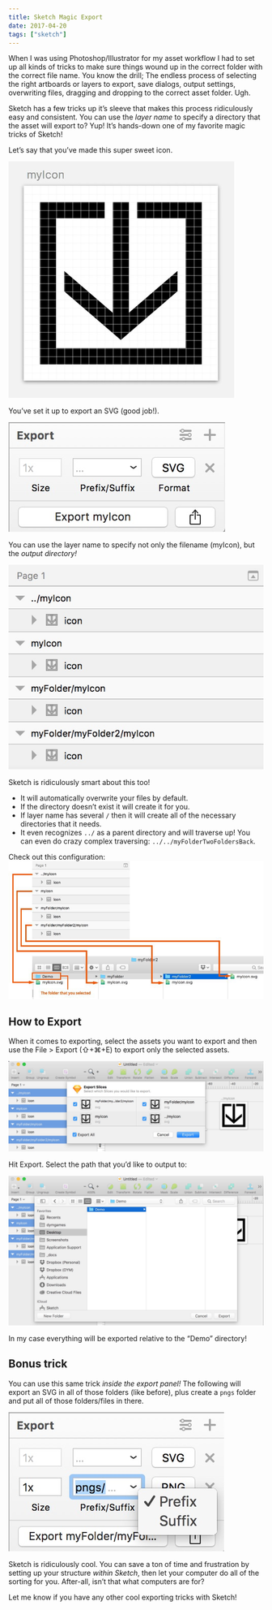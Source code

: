 ```yaml
---
title: Sketch Magic Export
date: 2017-04-20
tags: ["sketch"]
---
```


When I was using Photoshop/Illustrator for my asset workflow I had to set up all kinds of tricks to make sure things wound up in the correct folder with the correct file name. You know the drill; The endless process of selecting the right artboards or layers to export, save dialogs, output settings, overwriting files, dragging and dropping to the correct asset folder. Ugh.

Sketch has a few tricks up it’s sleeve that makes this process ridiculously easy and consistent. You can use the _layer name_ to specify a directory that the asset will export to? Yup! It’s hands-down one of my favorite magic tricks of Sketch!

Let’s say that you’ve made this super sweet icon.

![You’re right — that *is* a super sweet icon!](./sketch-export-magic-1.jpg)

You’ve set it up to export an SVG (good job!).

![Yay!](./sketch-export-magic-2.jpg)

You can use the layer name to specify not only the filename (myIcon), but the _output directory!_

![These layer names look a little funky — almost like paths…](./sketch-export-magic-3.jpg)

Sketch is ridiculously smart about this too!

- It will automatically overwrite your files by default.
- If the directory doesn’t exist it will create it for you.
- If layer name has several `/` then it will create all of the necessary directories that it needs.
- It even recognizes `../` as a parent directory and will traverse up! You can even do crazy complex traversing: `../../myFolderTwoFoldersBack`.

Check out this configuration:
![Look where all of these assets will go on a single export.](./sketch-export-magic-4.jpg)

## How to Export

When it comes to exporting, select the assets you want to export and then use the File > Export (⇧+⌘+E) to export only the selected assets.

![Yea — I want that icon in all of those places!](./sketch-export-magic-5.jpg)

Hit Export. Select the path that you’d like to output to:

![“Demo” — I’ll totally remember what that folder name is in 6 months…](./sketch-export-magic-6.jpg)

In my case everything will be exported relative to the “Demo” directory!

## Bonus trick

You can use this same trick _inside the export panel!_ The following will export an SVG in all of those folders (like before), plus create a `pngs` folder and put all of those folders/files in there.

![Multiple outputs with different folders.](./sketch-export-magic-7.jpg)

Sketch is ridiculously cool. You can save a ton of time and frustration by setting up your structure _within Sketch_, then let your computer do all of the sorting for you. After-all, isn’t that what computers are for?

Let me know if you have any other cool exporting tricks with Sketch!

